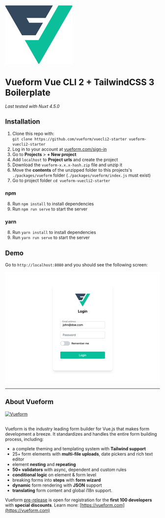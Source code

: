 <br>
<a href="https://vueform.com?ref=github" target="_blank">

![Vueform](./src/assets/logo.svg)

</a>

# Vueform Vue CLI 2 + TailwindCSS 3 Boilerplate

*Last tested with Nuxt 4.5.0*

## Installation

1. Clone this repo with:<br>`git clone https://github.com/vueform/vuecli2-starter vueform-vuecli2-starter`
2. Log in to your account at <a href="https://vueform.com/sign-in" target="_blank">vueform.com/sign-in</a>
3. Go to **Projects** > **+ New project**
4. Add `localhost` to **Project urls** and create the project
5. Download the `vueform-x.x.x-hash.zip` file and unzip it
6. Move the **contents** of the unzipped folder to this projects's `./packages/vueform` folder (`./packages/vueform/index.js` must exist)
7. Go to project folder `cd vueform-vuecli2-starter`

### npm

8. Run `npm install` to install dependencies
9. Run `npm run serve` to start the server

### yarn

8. Run `yarn install` to install dependencies
9. Run `yarn run serve` to start the server

## Demo

Go to `http://localhost:8080` and you should see the following screen:

![Vueform](./src/assets/demo.png)

---

## About Vueform

<a href="https://vueform.com?ref=ghb">
  <img align="center" src="https://github.com/vueform/multiselect/raw/main/assets/vueform-banner.png" alt="Vueform" title="Vueform">
</a>

<br>
<br>

Vueform is the industry leading form builder for Vue.js that makes form development a breeze. It standardizes and handles the entire form building process, including:
- a complete theming and templating system with **Tailwind support**
- 25+ form elements with **multi-file uploads**, date pickers and rich text editor
- element **nesting** and **repeating**
- **50+ validators** with async, dependent and custom rules
- **conditional logic** on element & form level
- breaking forms into **steps** with **form wizard**
- **dynamic** form rendering with **JSON** support
- **translating** form content and global i18n support.

Vueform [pre-release](https://vueform.com) is open for registration for the **first 100 developers** with **special discounts**. Learn more: [https://vueform.com](https://vueform.com)
